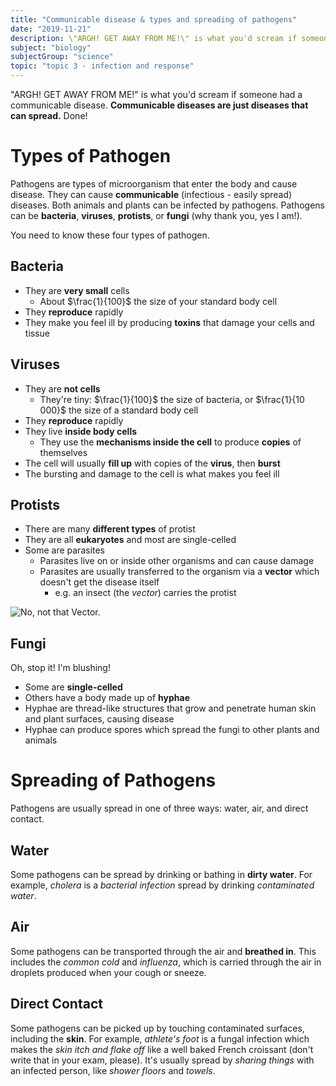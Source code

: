 ```yaml
---
title: "Communicable disease & types and spreading of pathogens"
date: "2019-11-21"
description: \"ARGH! GET AWAY FROM ME!\" is what you'd scream if someone had a communicable disease. Communicable diseases are just diseases that can spread. Done!
subject: "biology"
subjectGroup: "science"
topic: "topic 3 - infection and response"
---
```


"ARGH! GET AWAY FROM ME!" is what you'd scream if someone had a communicable disease. **Communicable diseases are just diseases that can spread.** Done!

# Types of Pathogen

Pathogens are types of microorganism that enter the body and cause disease. They can cause **communicable** (infectious - easily spread) diseases. Both animals and plants can be infected by pathogens. Pathogens can be **bacteria**, **viruses**, **protists**, or **fungi** (why thank you, yes I am!).

You need to know these four types of pathogen.

## Bacteria

- They are **very small** cells
  - About $\frac{1}{100}$ the size of your standard body cell
- They **reproduce** rapidly
- They make you feel ill by producing **toxins** that damage your cells and tissue

## Viruses

- They are **not cells**
  - They're tiny: $\frac{1}{100}$ the size of bacteria, or $\frac{1}{10 000}$ the size of a standard body cell
- They **reproduce** rapidly
- They live **inside body cells**
  - They use the **mechanisms inside the cell** to produce **copies** of themselves
- The cell will usually **fill up** with copies of the **virus**, then **burst**
- The bursting and damage to the cell is what makes you feel ill

## Protists

- There are many **different types** of protist
- They are all **eukaryotes** and most are single-celled
- Some are parasites
  - Parasites live on or inside other organisms and can cause damage
  - Parasites are usually transferred to the organism via a **vector** which doesn't get the disease itself
    - e.g. an insect (the _vector_) carries the protist

![No, not that Vector.](articles/biology/topic-3/vector.png)

## Fungi

Oh, stop it! I'm blushing!

- Some are **single-celled**
- Others have a body made up of **hyphae**
- Hyphae are thread-like structures that grow and penetrate human skin and plant surfaces, causing disease
- Hyphae can produce spores which spread the fungi to other plants and animals

# Spreading of Pathogens

Pathogens are usually spread in one of three ways: water, air, and direct contact.

## Water

Some pathogens can be spread by drinking or bathing in **dirty water**. For example, _cholera_ is a _bacterial infection_ spread by drinking _contaminated water_.

## Air

Some pathogens can be transported through the air and **breathed in**. This includes the _common cold_ and _influenza_, which is carried through the air in droplets produced when your cough or sneeze.

## Direct Contact

Some pathogens can be picked up by touching contaminated surfaces, including the **skin**. For example, _athlete's foot_ is a fungal infection which makes the _skin itch and flake off_ like a well baked French croissant (don't write that in your exam, please). It's usually spread by _sharing things_ with an infected person, like _shower floors_ and _towels_.
